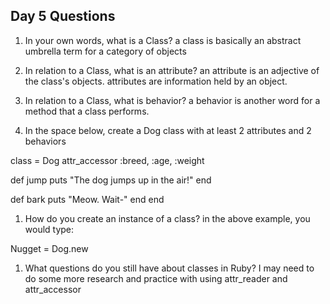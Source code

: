 ## Day 5 Questions

1. In your own words, what is a Class?
a class is basically an abstract umbrella term for a category of objects

1. In relation to a Class, what is an attribute?
an attribute is an adjective of the class's objects. attributes are information held by an object.

1. In relation to a Class, what is behavior?
a behavior is another word for a method that a class performs.

1. In the space below, create a Dog class with at least 2 attributes and 2 behaviors

class = Dog
attr_accessor :breed, :age, :weight

  def jump
    puts "The dog jumps up in the air!"
  end

  def bark
    puts "Meow. Wait-"
  end
end

1. How do you create an instance of a class?
in the above example, you would type:

Nugget = Dog.new

1. What questions do you still have about classes in Ruby?
I may need to do some more research and practice with using attr_reader and attr_accessor

